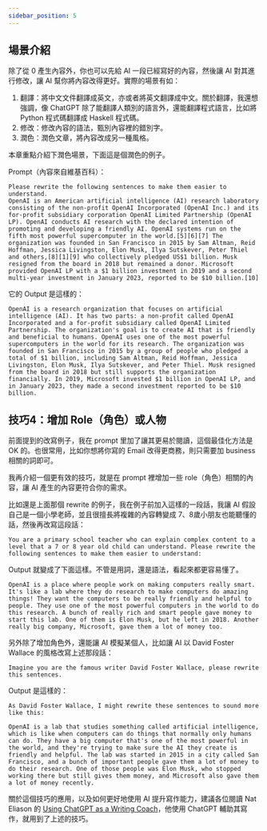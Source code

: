 ```yaml
---
sidebar_position: 5
---
```

<head>
  <script defer="defer" src="https://embed.trydyno.com/embedder.js"></script>
  <link href="https://embed.trydyno.com/embedder.css" rel="stylesheet" />
</head>

## 場景介紹

除了從 0 產生內容外，你也可以先給 AI 一段已經寫好的內容，然後讓 AI 對其進行修改，讓 AI 幫你將內容改得更好。實際的場景有如：

1. 翻譯：將中文文件翻譯成英文，亦或者將英文翻譯成中文。關於翻譯，我還想強調，像 ChatGPT 除了能翻譯人類別的語言外，還能翻譯程式語言，比如將 Python 程式碼翻譯成 Haskell 程式碼。
2. 修改：修改內容的語法，甄別內容裡的錯別字。
3. 潤色：潤色文章，將內容改成另一種風格。

本章重點介紹下潤色場景，下面這是個潤色的例子。

Prompt（內容來自維基百科）：

```other
Please rewrite the following sentences to make them easier to understand.
OpenAI is an American artificial intelligence (AI) research laboratory consisting of the non-profit OpenAI Incorporated (OpenAI Inc.) and its for-profit subsidiary corporation OpenAI Limited Partnership (OpenAI LP). OpenAI conducts AI research with the declared intention of promoting and developing a friendly AI. OpenAI systems run on the fifth most powerful supercomputer in the world.[5][6][7] The organization was founded in San Francisco in 2015 by Sam Altman, Reid Hoffman, Jessica Livingston, Elon Musk, Ilya Sutskever, Peter Thiel and others,[8][1][9] who collectively pledged US$1 billion. Musk resigned from the board in 2018 but remained a donor. Microsoft provided OpenAI LP with a $1 billion investment in 2019 and a second multi-year investment in January 2023, reported to be $10 billion.[10]
```

它的 Output 是這樣的：

```other
OpenAI is a research organization that focuses on artificial intelligence (AI). It has two parts: a non-profit called OpenAI Incorporated and a for-profit subsidiary called OpenAI Limited Partnership. The organization's goal is to create AI that is friendly and beneficial to humans. OpenAI uses one of the most powerful supercomputers in the world for its research. The organization was founded in San Francisco in 2015 by a group of people who pledged a total of $1 billion, including Sam Altman, Reid Hoffman, Jessica Livingston, Elon Musk, Ilya Sutskever, and Peter Thiel. Musk resigned from the board in 2018 but still supports the organization financially. In 2019, Microsoft invested $1 billion in OpenAI LP, and in January 2023, they made a second investment reported to be $10 billion.
```

## 技巧4：增加 Role（角色）或人物

前面提到的改寫例子，我在 prompt 里加了讓其更易於閱讀，這個最佳化方法是 OK 的。也很常用，比如你想將你寫的 Email 改得更商務，則只需要加 business 相關的詞即可。

我再介紹一個更有效的技巧，就是在 prompt 裡增加一些 role（角色）相關的內容，讓 AI 產生的內容更符合你的需求。

比如還是上面那個 rewrite 的例子，我在例子前加入這樣的一段話，我讓 AI 假設自己是一個小學老師，並且很擅長將複雜的內容轉變成 7、8歲小朋友也能聽懂的話，然後再改寫這段話：

```other
You are a primary school teacher who can explain complex content to a level that a 7 or 8 year old child can understand. Please rewrite the following sentences to make them easier to understand:
```

Output 就變成了下面這樣。不管是用詞，還是語法，看起來都更容易懂了。

```other
OpenAI is a place where people work on making computers really smart. It's like a lab where they do research to make computers do amazing things! They want the computers to be really friendly and helpful to people. They use one of the most powerful computers in the world to do this research. A bunch of really rich and smart people gave money to start this lab. One of them is Elon Musk, but he left in 2018. Another really big company, Microsoft, gave them a lot of money too.
```

另外除了增加角色外，還能讓 AI 模擬某個人，比如讓 AI 以 David Foster Wallace 的風格改寫上述那段話：

```other
Imagine you are the famous writer David Foster Wallace, please rewrite this sentences.
```

Output 是這樣的：

```other
As David Foster Wallace, I might rewrite these sentences to sound more like this:

OpenAI is a lab that studies something called artificial intelligence, which is like when computers can do things that normally only humans can do. They have a big computer that's one of the most powerful in the world, and they're trying to make sure the AI they create is friendly and helpful. The lab was started in 2015 in a city called San Francisco, and a bunch of important people gave them a lot of money to do their research. One of those people was Elon Musk, who stopped working there but still gives them money, and Microsoft also gave them a lot of money recently.
```

關於這個技巧的應用，以及如何更好地使用 AI 提升寫作能力，建議各位閱讀 Nat Eliason 的 [Using ChatGPT as a Writing Coach](https://blog.nateliason.com/p/chatgpt-writing-coach)，他使用 ChatGPT 輔助其寫作，就用到了上述的技巧。

